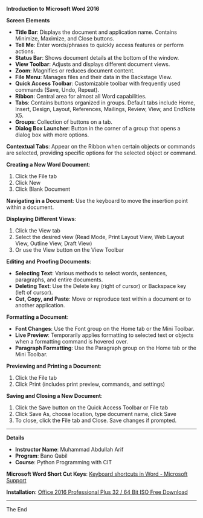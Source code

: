 **Introduction to Microsoft Word 2016**

**Screen Elements**
- **Title Bar**: Displays the document and application name. Contains Minimize, Maximize, and Close buttons.
- **Tell Me**: Enter words/phrases to quickly access features or perform actions.
- **Status Bar**: Shows document details at the bottom of the window.
- **View Toolbar**: Adjusts and displays different document views.
- **Zoom**: Magnifies or reduces document content.
- **File Menu**: Manages files and their data in the Backstage View.
- **Quick Access Toolbar**: Customizable toolbar with frequently used commands (Save, Undo, Repeat).
- **Ribbon**: Central area for almost all Word capabilities.
- **Tabs**: Contains buttons organized in groups. Default tabs include Home, Insert, Design, Layout, References, Mailings, Review, View, and EndNote X5.
- **Groups**: Collection of buttons on a tab.
- **Dialog Box Launcher**: Button in the corner of a group that opens a dialog box with more options.

**Contextual Tabs**: Appear on the Ribbon when certain objects or commands are selected, providing specific options for the selected object or command.

**Creating a New Word Document**:
1. Click the File tab
2. Click New
3. Click Blank Document

**Navigating in a Document**: Use the keyboard to move the insertion point within a document.

**Displaying Different Views**:
1. Click the View tab
2. Select the desired view (Read Mode, Print Layout View, Web Layout View, Outline View, Draft View)
3. Or use the View button on the View Toolbar

**Editing and Proofing Documents**:
- **Selecting Text**: Various methods to select words, sentences, paragraphs, and entire documents.
- **Deleting Text**: Use the Delete key (right of cursor) or Backspace key (left of cursor).
- **Cut, Copy, and Paste**: Move or reproduce text within a document or to another application.

**Formatting a Document**:
- **Font Changes**: Use the Font group on the Home tab or the Mini Toolbar.
- **Live Preview**: Temporarily applies formatting to selected text or objects when a formatting command is hovered over.
- **Paragraph Formatting**: Use the Paragraph group on the Home tab or the Mini Toolbar.

**Previewing and Printing a Document**:
1. Click the File tab
2. Click Print (includes print preview, commands, and settings)

**Saving and Closing a New Document**:
1. Click the Save button on the Quick Access Toolbar or File tab
2. Click Save As, choose location, type document name, click Save
3. To close, click the File tab and Close. Save changes if prompted.

---

**Details**
- **Instructor Name**: Muhammad Abdullah Arif
- **Program**: Bano Qabil
- **Course**: Python Programming with CIT

**Microsoft Word Short Cut Keys**:
[Keyboard shortcuts in Word - Microsoft Support](https://support.microsoft.com/en-us/word/keyboard-shortcuts-in-word)

**Installation**:
[Office 2016 Professional Plus 32 / 64 Bit ISO Free Download](https://getintopc.com)

---
The End
